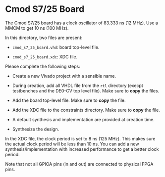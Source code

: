 
# Cmod S7/25 Board

The Cmod S7/25 board has a clock oscillator of 83.333 ns (12 MHz). Use a MMCM to get 10 ns (100 MHz).

In this directory, two files are present:

* `cmod_s7_25_board.vhd`: board top-level file.

* `cmod_s7_25_board.xdc`: XDC file.

Please complete the following steps:

* Create a new Vivado project with a sensible name.

* During creation, add all VHDL file from the `rtl` directory (execpt testbenches and the DE0-CV top level file). Make sure to **copy** the files.

* Add the board top-level file. Make sure to **copy** the file.

* Add the XDC file to the constraints directory. Make sure to **copy** the file.

* A default synthesis and implementation are provided at creation time.

* Synthesize the design.

In the XDC file, the clock period is set to 8 ns (125 MHz). This makes sure the actual clock period will be less than 10 ns. You can add a new synthesis/implementation with increased performance to get a better clock period.

Note that not all GPIOA pins (in and out) are connected to physical FPGA pins.
